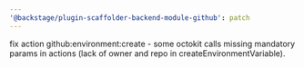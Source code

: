 ```yaml
---
'@backstage/plugin-scaffolder-backend-module-github': patch
---
```


fix action github:environment:create - some octokit calls missing mandatory params in actions (lack of owner and repo in createEnvironmentVariable).
